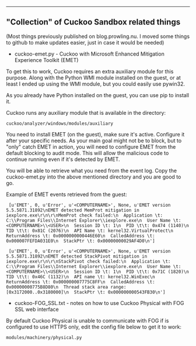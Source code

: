 --------------------------------------------------
"Collection" of Cuckoo Sandbox related things  
--------------------------------------------------
(Most things previously published on blog.prowling.nu. I moved some things to github to make updates easier, just in case it would be needed)


* cuckoo-emet.py - Cuckoo with Microsoft Enhanced Mitigation Experience Toolkit (EMET)

To get this to work, Cuckoo requires an extra auxiliary module for this purpose. Along with the Python WMI module installed on the guest, or at least I ended up using the WMI module, but you could easily use pywin32.

As you already have Python installed on the guest, you can use pip to install it.

Cuckoo runs any auxiliary module that is available in the directory:

    cuckoo/analyzer/windows/modules/auxiliary

You need to install EMET (on the guest), make sure it's active. Configure it after your specific needs. As your main goal might not be to block, but to  "only" catch EMET in action, you will need to configure EMET from the default blocking to audit mode. This will allow the malicious code to continue running even if it's detected by EMET.  

You will be able to retrieve what you need from the event log. Copy the cuckoo-emet.py into the above mentioned directory and you are good to go.

Example of EMET events retrieved from the guest:

     [u'EMET', 0, u'Error', u'<COMPUTERNAME>', None, u'EMET version 5.5.5871.31892\nEMET detected MemProt mitigation in iexplore.exe\r\n\r\nMemProt check failed:\n  Application \t: C:\\Program Files\\Internet Explorer\\iexplore.exe\n  User Name \t: <COMPUTERNAME>\\<USER>\n  Session ID \t: 1\n  PID \t\t: 0x474 (1140)\n  TID \t\t: 0x81C (2076)\n  API Name \t: kernel32.VirtualProtect\n  ReturnAddress \t: 0x0000000000446E60\n  CalledAddress \t: 0x000007FEFDA031E0\n  StackPtr \t: 0x00000000029AF4D0\n']

     [u'EMET', 0, u'Error', u'<COMPUTERNAME>', None, u'EMET version 5.5.5871.31892\nEMET detected StackPivot mitigation in iexplore.exe\r\n\r\nStackPivot check failed:\n  Application \t: C:\\Program Files\\Internet Explorer\\iexplore.exe\n  User Name \t: <COMPUTERNAME>\\<USER>\n  Session ID \t: 1\n  PID \t\t: 0x71C (1820)\n  TID \t\t: 0x46C (1132)\n  API name \t: kernel32.WinExec\n  ReturnAddress \t: 0x000000007775C8FF\n  CalledAddress \t: 0x00000000775B8D80\n  Thread stack area range: [0x3172000..0x3180000]\n  StackPtr \t: 0x000000000543FB30\n']
     
     
* cuckoo-FOG_SSL.txt  - notes on how to use Cuckoo Physical with FOG SSL web interface

By default Cuckoo Physical is unable to communicate with FOG if is configured to use HTTPS only, edit the config file below to get it to work: 

    modules/machinery/physical.py
